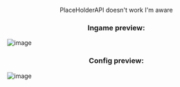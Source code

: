 <p align="center">PlaceHolderAPI doesn't work I'm aware</p>
<h3 align="center">Ingame preview:</h3>

![image](https://github.com/user-attachments/assets/38cc6293-fc47-46f6-b3ad-c7764adc81e0)

<h3 align="center">Config preview:</h3>

![image](https://github.com/user-attachments/assets/86add9b4-912b-4055-a084-11fae46f7504)
